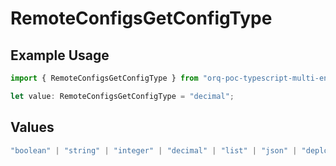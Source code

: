 # RemoteConfigsGetConfigType

## Example Usage

```typescript
import { RemoteConfigsGetConfigType } from "orq-poc-typescript-multi-env-version/models/operations";

let value: RemoteConfigsGetConfigType = "decimal";
```

## Values

```typescript
"boolean" | "string" | "integer" | "decimal" | "list" | "json" | "deployment"
```